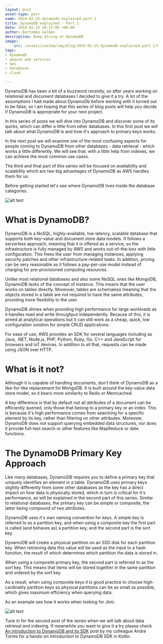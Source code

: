 ```yaml
---
layout: post
asset-type: post
name: 2019-02-25-dynamodb-explained-part-1
title: DynamoDB explained - Part 1
date: 2019-02-25 10:15:00 +00:00
author: Bartomeu Galmés
description: Deep diving on DynamoDB
image: 
    src: /assets/custom/img/blog/2019-02-25-dynamodb-explained-part-1/00-cloud.jpg
tags: 
- dynamodb
- amazon web services
- aws
- databases
- cloud

---
```



DynamoDB has been a bit of a buzzword recently, so after years working on relational and document databases I decided to give it a try. A lot of the assumptions I had made about DynamoDb before working with it turned out to be false, so I am hoping that this series of blog posts will help you decide if DynamoDB is appropriate for your next project.

In this series of posts we will dive into DynamoDB and discover some of its quirks, which can differ a little from other databases. In this first post we will talk about what DynamoDB is and how it's approach to primary keys works.

In the next post we will examine one of the most confusing aspects for people coming to DynamoDB from other databases - data retrieval - which works a little differently. We will see that, with a little help from indexes, we can achieve the most common use cases.

The third and final part of this series will be focused on availability and scalability which are two big advantages of DynamoDB as AWS handles them for us.

Before getting started let's see where DynamoDB lives inside the database categories.

![alt text]({{site.baseurl}}/assets/custom/img/blog/2019-02-25-dynamodb-explained-part-1/01-dynamodb-db-tree.jpg "DynamoDB inside the DB family")

# What is DynamoDB?

DynamoDB is a NoSQL, highly-available, low latency, scalable database that supports both key-value and document store data models. It follows a serverless approach, meaning that it is offered as a service, so the infrastructure is fully managed by AWS and works out-of-the-box with little configuration. This frees the user from managing instances, applying security patches and other infrastructure-related tasks. In addition, pricing can be very reasonable as it follows a pay-per-use model instead of charging for pre-provisioned computing resources.

Unlike most relational databases and also some NoSQL ones like MongoDB, DynamoDB lacks of the concept of instance. This means that the user works on tables directly. Moreover, tables are schemaless meaning that the objects stored in a table are not required to have the same attributes, providing more flexibility to the user.

DynamoDB shines when providing high performance for large workloads as it handles read and write throughput independently. Because of this, it is aimed at analytical operations but it can still work as a cheap, quick, low configuration solution for simple CRUD applications.

For ease of use, AWS provides an SDK for several languages including as Java, .NET, Node.js, PHP, Python, Ruby, Go, C++ and JavaScript for browsers and IoT devices. In addition to all that, requests can be made using JSON over HTTP.

# What is it not?

Although it is capable of handling documents, don't think of DynamoDB as a like-for-like replacement for MongoDB. It is built around the key-value data store model, so it bears more similarity to Redis or Memcached. 

A key difference is that by default not all attributes of a document can be efficiently queried, only those that belong to a primary key or an index. This is because it's high performance comes from searching for a specific element by its key, rather than filtering on other attributes. Moreover, DynamoDB does not support querying embedded data structures, nor does it provide full-text search or other features like MapReduce or date functions.

# The DynamoDB Primary Key Approach
 
Like many databases, DynamoDB requires you to define a primary key that uniquely identifies an element in a table. DynamoDB uses primary keys slightly differently from some other databases as the key has a direct impact on how data is physically stored, which in turn is critical for it's performance, as will be explained in the second part of this series. Similar to relational databases, the primary key can be simple or composite, the latter being compound of two attributes.

DynamoDB uses it's own naming convention for  keys. A simple key is referred to as a partition key, and when using a composite key the first part is called (and behaves as) a partition key, and the second part is the sort key.

DynamoDB will create a physical partition on an SSD disk for each partition key. When retrieving data this value will be used as the input to a hash function, the result of which determines which partition the data is stored in.  


When using a composite primary key, the second part is referred to as the sort key. This means that items will be stored together in the same partition and ordered by the sort key.

As a result, when using composite keys it is good practice to choose high-cardinality partition keys so physical partitions can be as small as possible, which gives maximum efficiency when querying data.

As an example see how it works when looking for Jimi:

![alt text]({{site.baseurl}}/assets/custom/img/blog/2019-02-25-dynamodb-explained-part-1/02-finding-jimi.jpg "Finding Jimi")
        
Tune in for the second post of the series when we will talk about data retrieval and indexing. If meanwhile you want to give it a try please check [An introduction to DynamoDB and its SDK]({{site.baseurl}}/2019/02/13/working-with-dynamodb) post by my colleague Andre Torres for a hands-on introduction to DynamoDB SDK in Kotlin.